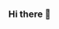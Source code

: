 ### Hi there 👋

<!--
**Shyanneringue/Shyanneringue** is a ✨ _special_ ✨ repository because its `README.md` (this file) appears on your GitHub profile.

Here are some ideas to get you started:

- 🔭 I’m currently working on ... shyanneringue.github.io
- 🌱 I’m currently learning ... how to make a website
- 👯 I’m looking to collaborate on ... 
- 🤔 I’m looking for help with ...
- 💬 Ask me about ... 
- 📫 How to reach me: ...
- 😄 Pronouns: ... she/her
- ⚡ Fun fact: ... im cooler than u
-->
